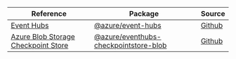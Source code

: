 | Reference | Package | Source |
|---|---|---|
|[Event Hubs](event-hubs-readme.md)|[@azure/event-hubs](https://www.npmjs.com/package/@azure/event-hubs)|[Github](https://github.com/Azure/azure-sdk-for-js/blob/main/sdk/eventhub/event-hubs)|
|[Azure Blob Storage Checkpoint Store](eventhubs-checkpointstore-blob-readme.md)|[@azure/eventhubs-checkpointstore-blob](https://www.npmjs.com/package/@azure/eventhubs-checkpointstore-blob)|[Github](https://github.com/Azure/azure-sdk-for-js/blob/main/sdk/eventhub/eventhubs-checkpointstore-blob)|
